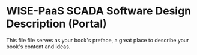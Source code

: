 # WISE-PaaS SCADA Software Design Description \(Portal\)

This file file serves as your book's preface, a great place to describe your book's content and ideas.

